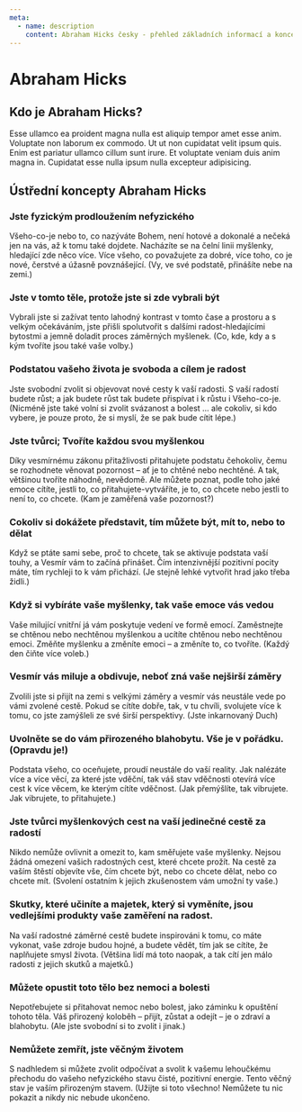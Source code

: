 ```yaml
---
meta:
  - name: description
    content: Abraham Hicks česky - přehled základních informací a konceptů mimozemšťana Bashara
---
```


# Abraham Hicks

## Kdo je Abraham Hicks?

Esse ullamco ea proident magna nulla est aliquip tempor amet esse anim. Voluptate non laborum ex commodo. Ut ut non cupidatat velit ipsum quis. Enim est pariatur ullamco cillum sunt irure. Et voluptate veniam duis anim magna in. Cupidatat esse nulla ipsum nulla excepteur adipisicing.

## Ústřední koncepty Abraham Hicks

### Jste fyzickým prodloužením nefyzického

Všeho-co-je nebo to, co nazýváte Bohem, není hotové a dokonalé a nečeká jen na vás, až k tomu také dojdete. Nacházíte se na čelní linii myšlenky, hledající zde něco více. Více všeho, co považujete za dobré, více toho, co je nové, čerstvé a úžasně povznášející. (Vy, ve své podstatě, přinášíte nebe na zemi.)

### Jste v tomto těle, protože jste si zde vybrali být

Vybrali jste si zažívat tento lahodný kontrast v tomto čase a prostoru a s velkým očekáváním, jste přišli spolutvořit s dalšími radost-hledajícími bytostmi a jemně doladit proces záměrných myšlenek. (Co, kde, kdy a s kým tvoříte jsou také vaše volby.)

### Podstatou vašeho života je svoboda a cílem je radost

Jste svobodní zvolit si objevovat nové cesty k vaší radosti. S vaší radostí budete růst; a jak budete růst tak budete přispívat i k růstu i Všeho-co-je.
(Nicméně jste také volní si zvolit svázanost a bolest … ale cokoliv, si kdo vybere, je pouze proto, že si myslí, že se pak bude cítit lépe.)

### Jste tvůrci; Tvoříte každou svou myšlenkou

Díky vesmírnému zákonu přitažlivosti přitahujete podstatu čehokoliv, čemu se rozhodnete věnovat pozornost – ať je to chtěné nebo nechtěné. A tak, většinou tvoříte náhodně, nevědomě. Ale můžete poznat, podle toho jaké emoce cítíte, jestli to, co přitahujete-vytváříte, je to, co chcete nebo jestli to není to, co chcete. (Kam je zaměřená vaše pozornost?)

### Cokoliv si dokážete představit, tím můžete být, mít to, nebo to dělat

Když se ptáte sami sebe, proč to chcete, tak se aktivuje podstata vaší touhy, a Vesmír vám to začíná přinášet. Čím intenzivnější pozitivní pocity máte, tím rychleji to k vám přichází. (Je stejně lehké vytvořit hrad jako třeba židli.)

### Když si vybíráte vaše myšlenky, tak vaše emoce vás vedou

Vaše milující vnitřní já vám poskytuje vedení ve formě emocí. Zaměstnejte se chtěnou nebo nechtěnou myšlenkou a ucítíte chtěnou nebo nechtěnou emoci. Změňte myšlenku a změníte emoci – a změníte to, co tvoříte. (Každý den čiňte více voleb.)

### Vesmír vás miluje a obdivuje, neboť zná vaše nejširší záměry

Zvolili jste si přijít na zemi s velkými záměry a vesmír vás neustále vede po vámi zvolené cestě. Pokud se cítíte dobře, tak, v tu chvíli, svolujete více k tomu, co jste zamýšleli ze své širší perspektivy. (Jste inkarnovaný Duch)

### Uvolněte se do vám přirozeného blahobytu. Vše je v pořádku. (Opravdu je!)

Podstata všeho, co oceňujete, proudí neustále do vaší reality. Jak nalézáte více a více věcí, za které jste vděční, tak váš stav vděčnosti otevírá více cest k více věcem, ke kterým cítíte vděčnost. (Jak přemýšlíte, tak vibrujete. Jak vibrujete, to přitahujete.)

### Jste tvůrci myšlenkových cest na vaší jedinečné cestě za radostí

Nikdo nemůže ovlivnit a omezit to, kam směřujete vaše myšlenky. Nejsou žádná omezení vašich radostných cest, které chcete prožít. Na cestě za vaším štěstí objevíte vše, čím chcete být, nebo co chcete dělat, nebo co chcete mít. (Svolení ostatním k jejich zkušenostem vám umožní ty vaše.)

### Skutky, které učiníte a majetek, který si vyměníte, jsou vedlejšími produkty vaše zaměření na radost.

Na vaší radostné záměrné cestě budete inspirováni k tomu, co máte vykonat, vaše zdroje budou hojné, a budete vědět, tím jak se cítíte, že naplňujete smysl života. (Většina lidí má toto naopak, a tak cítí jen málo radosti z jejich skutků a majetků.)

### Můžete opustit toto tělo bez nemoci a bolesti

Nepotřebujete si přitahovat nemoc nebo bolest, jako záminku k opuštění tohoto těla. Váš přirozený koloběh – přijít, zůstat a odejít – je o zdraví a blahobytu. (Ale jste svobodní si to zvolit i jinak.)

### Nemůžete zemřít, jste věčným životem

S nadhledem si můžete zvolit odpočívat a svolit k vašemu lehoučkému přechodu do vašeho nefyzického stavu čisté, pozitivní energie. Tento věčný stav je vaším přirozeným stavem. (Užijte si toto všechno! Nemůžete tu nic pokazit a nikdy nic nebude ukončeno.